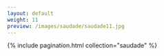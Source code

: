 ```yaml
---
layout: default
weight: 11
preview: /images/saudade/saudade11.jpg
---
```


{% include pagination.html collection="saudade" %}
<img src="{{ page.preview }}" alt="" />
